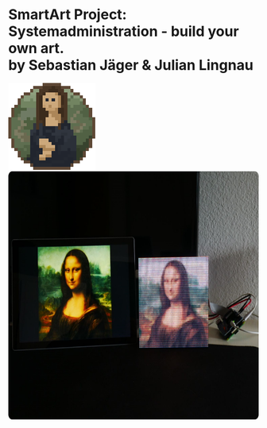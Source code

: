 # SmartArt Project: Systemadministration - build your own art.<br />by Sebastian Jäger & Julian Lingnau 
![image](https://github.com/infinite0007/SmartArt/blob/Julian/WebApp/src/images/smartart/smartart_logo.png?raw=true)
<img src="https://github.com/infinite0007/SmartArt/blob/Julian/WebApp/src/images/aboutapp/slider4.png?raw=true" height="500">


